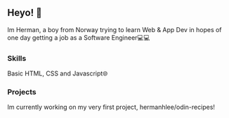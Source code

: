 ## Heyo! 👋

Im Herman, a boy from Norway trying to learn Web & App Dev in hopes of one day getting a job as a Software Engineer💻💻

### Skills

Basic HTML, CSS and Javascript🌐

### Projects

Im currently working on my very first project, hermanhlee/odin-recipes!
